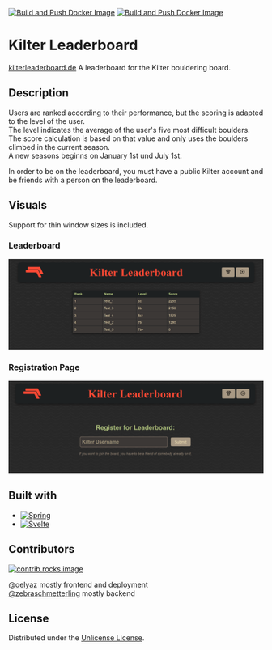 [![Build and Push Docker Image](https://github.com/oelyaz/KlieterBoard/actions/workflows/backend-docker-image.yml/badge.svg?branch=main)](https://github.com/oelyaz/KlieterBoard/actions/workflows/backend-docker-image.yml)
[![Build and Push Docker Image](https://github.com/oelyaz/KlieterBoard/actions/workflows/frontend-docker-image.yml/badge.svg?branch=main)](https://github.com/oelyaz/KlieterBoard/actions/workflows/frontend-docker-image.yml)
# Kilter Leaderboard
[kilterleaderboard.de](https://kilterleaderboard.de/)
A leaderboard for the Kilter bouldering board.

## Description

Users are ranked according to their performance, but the scoring is adapted to the level of the user. <br>
The level indicates the average of the user's five most difficult boulders. The score calculation is based on that value and only uses the boulders climbed in the current season.
<br> A new seasons beginns on January 1st und July 1st.

In order to be on the leaderboard, you must have a public Kilter account and be friends with a person on the leaderboard.

## Visuals
Support for thin window sizes is included.
### Leaderboard


![Leaderboard.png](Leaderboard.png)

### Registration Page

![Registration_Page.png](Registration_Page.png)

## Built with
* [![Spring][Spring.io]][Spring-url]
* [![Svelte][Svelte.dev]][Svelte-url]

## Contributors
<a href="https://github.com/oelyaz/klieterboard/graphs/contributors">
  <img src="https://contrib.rocks/image?repo=oelyaz/klieterboard" alt="contrib.rocks image" />
</a>

[@oelyaz](https://github.com/oelyaz) mostly frontend and deployment<br>
[@zebraschmetterling](https://github.com/zebraschmetterling) mostly backend 



## License
Distributed under the [Unlicense License](https://unlicense.org).

<!-- LINKS & IMAGES -->
[Spring.io]: https://img.shields.io/badge/SpringBoot-6DB33F?style=for-the-badge&logo=Spring&logoColor=white
[Spring-url]: https://spring.io/
[Svelte.dev]: https://img.shields.io/badge/Svelte-4A4A55?style=for-the-badge&logo=svelte&logoColor=FF3E00
[Svelte-url]: https://svelte.dev/



